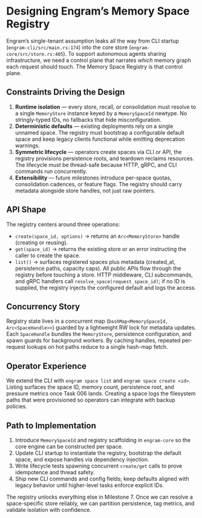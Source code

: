 # Designing Engram’s Memory Space Registry

Engram’s single-tenant assumption leaks all the way from CLI startup (`engram-cli/src/main.rs:174`) into the core store (`engram-core/src/store.rs:405`). To support autonomous agents sharing infrastructure, we need a control plane that narrates *which* memory graph each request should touch. The Memory Space Registry is that control plane.

## Constraints Driving the Design
1. **Runtime isolation** — every store, recall, or consolidation must resolve to a single `MemoryStore` instance keyed by a `MemorySpaceId` newtype. No stringly-typed IDs, no fallbacks that hide misconfiguration.
2. **Deterministic defaults** — existing deployments rely on a single unnamed space. The registry must bootstrap a configurable default space and keep legacy clients functional while emitting deprecation warnings.
3. **Symmetric lifecycle** — operators create spaces via CLI or API, the registry provisions persistence roots, and teardown reclaims resources. The lifecycle must be thread-safe because HTTP, gRPC, and CLI commands run concurrently.
4. **Extensibility** — future milestones introduce per-space quotas, consolidation cadences, or feature flags. The registry should carry metadata alongside store handles, not just raw pointers.

## API Shape
The registry centers around three operations:
- `create(space_id, options)` → returns an `Arc<MemoryStore>` handle (creating or reusing).
- `get(space_id)` → returns the existing store or an error instructing the caller to create the space.
- `list()` → surfaces registered spaces plus metadata (created_at, persistence paths, capacity caps).
All public APIs flow through the registry before touching a store. HTTP middleware, CLI subcommands, and gRPC handlers call `resolve_space(request_space_id)`; if no ID is supplied, the registry injects the configured default and logs the access.

## Concurrency Story
Registry state lives in a concurrent map (`DashMap<MemorySpaceId, Arc<SpaceHandle>>`) guarded by a lightweight RW lock for metadata updates. Each `SpaceHandle` bundles the `MemoryStore`, persistence configuration, and spawn guards for background workers. By caching handles, repeated per-request lookups on hot paths reduce to a single hash-map fetch.

## Operator Experience
We extend the CLI with `engram space list` and `engram space create <id>`. Listing surfaces the space ID, memory count, persistence root, and pressure metrics once Task 006 lands. Creating a space logs the filesystem paths that were provisioned so operators can integrate with backup policies.

## Path to Implementation
1. Introduce `MemorySpaceId` and registry scaffolding in `engram-core` so the core engine can be constructed per space.
2. Update CLI startup to instantiate the registry, bootstrap the default space, and expose handles via dependency injection.
3. Write lifecycle tests spawning concurrent `create/get` calls to prove idempotence and thread safety.
4. Ship new CLI commands and config fields; keep defaults aligned with legacy behavior until higher-level tasks enforce explicit IDs.

The registry unlocks everything else in Milestone 7. Once we can resolve a space-specific store reliably, we can partition persistence, tag metrics, and validate isolation with confidence.
